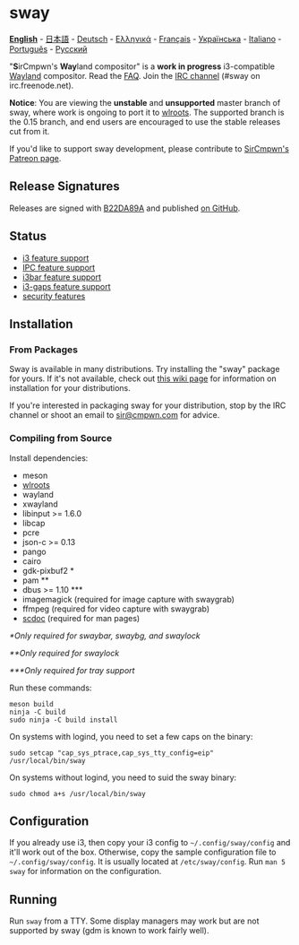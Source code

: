# sway

[**English**](https://github.com/swaywm/sway/blob/master/README.md#sway--) - [日本語](https://github.com/swaywm/sway/blob/master/README.ja.md#sway--) - [Deutsch](https://github.com/swaywm/sway/blob/master/README.de.md#sway--) - [Ελληνικά](https://github.com/swaywm/sway/blob/master/README.el.md#sway--) - [Français](https://github.com/swaywm/sway/blob/master/README.fr.md#sway--) - [Українська](https://github.com/swaywm/sway/blob/master/README.uk.md#sway--) - [Italiano](https://github.com/swaywm/sway/blob/master/README.it.md#sway--) - [Português](https://github.com/swaywm/sway/blob/master/README.pt.md#sway--) -
[Русский](https://github.com/swaywm/sway/blob/master/README.ru.md#sway--)

"**S**irCmpwn's **Way**land compositor" is a **work in progress**
i3-compatible [Wayland](http://wayland.freedesktop.org/) compositor.
Read the [FAQ](https://github.com/swaywm/sway/wiki). Join the
[IRC channel](http://webchat.freenode.net/?channels=sway&uio=d4) (#sway on
irc.freenode.net).

**Notice**: You are viewing the **unstable** and **unsupported** master branch
of sway, where work is ongoing to port it to
[wlroots](https://github.com/swaywm/wlroots). The supported branch is the 0.15
branch, and end users are encouraged to use the stable releases cut from it.

If you'd like to support sway development, please contribute to [SirCmpwn's
Patreon page](https://patreon.com/sircmpwn).

## Release Signatures

Releases are signed with [B22DA89A](http://pgp.mit.edu/pks/lookup?op=vindex&search=0x52CB6609B22DA89A)
and published [on GitHub](https://github.com/swaywm/sway/releases).

## Status

- [i3 feature support](https://github.com/swaywm/sway/issues/2)
- [IPC feature support](https://github.com/swaywm/sway/issues/98)
- [i3bar feature support](https://github.com/swaywm/sway/issues/343)
- [i3-gaps feature support](https://github.com/swaywm/sway/issues/307)
- [security features](https://github.com/swaywm/sway/issues/984)

## Installation

### From Packages

Sway is available in many distributions. Try installing the "sway" package for
yours. If it's not available, check out [this wiki page](https://github.com/swaywm/sway/wiki/Unsupported-packages)
for information on installation for your distributions.

If you're interested in packaging sway for your distribution, stop by the IRC
channel or shoot an email to sir@cmpwn.com for advice.

### Compiling from Source

Install dependencies:

* meson
* [wlroots](https://github.com/swaywm/wlroots)
* wayland
* xwayland
* libinput >= 1.6.0
* libcap
* pcre
* json-c >= 0.13
* pango
* cairo
* gdk-pixbuf2 *
* pam **
* dbus >= 1.10 ***
* imagemagick (required for image capture with swaygrab)
* ffmpeg (required for video capture with swaygrab)
* [scdoc](https://git.sr.ht/~sircmpwn/scdoc) (required for man pages)

_\*Only required for swaybar, swaybg, and swaylock_

_\*\*Only required for swaylock_

_\*\*\*Only required for tray support_

Run these commands:

    meson build
    ninja -C build
    sudo ninja -C build install

On systems with logind, you need to set a few caps on the binary:

    sudo setcap "cap_sys_ptrace,cap_sys_tty_config=eip" /usr/local/bin/sway

On systems without logind, you need to suid the sway binary:

    sudo chmod a+s /usr/local/bin/sway

## Configuration

If you already use i3, then copy your i3 config to `~/.config/sway/config` and
it'll work out of the box. Otherwise, copy the sample configuration file to
`~/.config/sway/config`. It is usually located at `/etc/sway/config`.
Run `man 5 sway` for information on the configuration.

## Running

Run `sway` from a TTY. Some display managers may work but are not supported by
sway (gdm is known to work fairly well).
